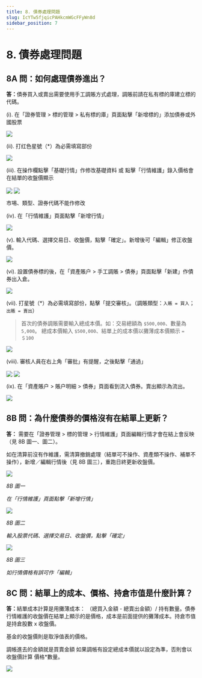 ```yaml
---
title: 8. 債券處理問題
slug: IcYTw5fjqicPAHkcmWGcFFyWn8d
sidebar_position: 7
---
```



# 8. 債券處理問題

## 8A 問：如何處理債券進出？

<b>答：</b>債券買入或賣出需要使用手工調賬方式處理，調賬前請在私有標的庫建立標的代碼。

(i). 在「證券管理 &gt; 標的管理 &gt; 私有標的庫」頁面點擊「新增標的」添加債券或外國股票

<img src="/assets/OHX7bsYcFofoKlxB7hqcaVUWnKb.png" src-width="2594" src-height="1289" align="center"/>

(ii). 打红色星號（*）為必需填寫部份

<img src="/assets/LNMobvZ7JoMxfyxdqG7cagwPnke.png" src-width="2114" src-height="1352" align="center"/>

(iii). 在操作欄點擊「基礎行情」作修改基礎資料 或 點擊「行情維護」錄入價格會在結單的收盤價顯示

<img src="/assets/GKCvbDO6co2lP1xCrhPc3cGSnsc.png" src-width="2014" src-height="520" align="center"/>

<img src="/assets/U8tkbrOhSoYWVrxIhH0cFgm0nVb.png" src-width="2535" src-height="1552" align="center"/>

市埸、類型、證券代碼不能作修改

(iv). 在「行情維護」頁面點擊「新增行情」

<img src="/assets/TFnmbqiFHoe1hGxUZU9cFqD5npd.png" src-width="2241" src-height="1231" align="center"/>

(v). 輸入代碼、選擇交易日、收盤價，點擊「確定」。新增後可「編輯」修正收盤價。

<img src="/assets/Zj0zb20zVohFEOxyAeUcnggzn4c.png" src-width="2242" src-height="1302" align="center"/>

(vi). 設置債券標的後，在「資產賬户 &gt; 手工調賬 &gt; 債券」頁面點擊「新建」作債券出入倉。

<img src="/assets/OBSpbrGJQoR3FwxiiZ9cAS0IniZ.png" src-width="2580" src-height="1206" align="center"/>

(vii). 打星號（*）為必需填寫部份，點擊「提交審核」。（調賬類型：`入賬 = 買入`；`出賬 = 賣出`）

> 首次的債券調賬需要輸入總成本價。如：交易總額為 `$500,000`、數量為 `5,000`。
總成本價輸入 `$500,000`、結單上的成本價以攤薄成本價顯示 `= ＄100`

<img src="/assets/NQ8FbZlD2oFQ6fxh8TAcVDXTn5e.png" src-width="2104" src-height="1352" align="center"/>

(viii). 審核人員在右上角「審批」有提醒，之後點擊「通過」

<img src="/assets/PlHgbvZ5VoXpPnxuuGsc2OL7nCd.png" src-width="2589" src-height="881" align="center"/>

<img src="/assets/HDwobHTDGoc8Q4x2FMyclNRZnbb.png" src-width="2542" src-height="1479" align="center"/>

(ix). 在「資產賬户 &gt; 賬户明細 &gt; 債券」頁面看到流入債券。賣出顯示為流出。

<img src="/assets/MBd7bly46oTqDmxozu1cjzggnC0.png" src-width="2852" src-height="716" align="center"/>

## 8B 問：為什麼債券的價格沒有在結單上更新？

<b>答：</b> 需要在「證券管理 &gt; 標的管理 &gt; 行情維護」頁面編輯行情才會在結上會反映（見 8B 圖一、圖二）。

如在清算前沒有作維護，需清算撤銷處理（結單可不操作、資產類不操作、補單不操作），新增／編輯行情後（見 8B 圖三），重跑日終更新收盤價。

<img src="/assets/KEtxbVL6EomA59xPTlicmysQntc.png" src-width="2506" src-height="776" align="center"/>

<em>8B 圖一</em>

<em>在「行情維護」頁面點擊「新增行情」</em>

<img src="/assets/GJkvbBmnzoPNTZxvjPNc9aO4nNK.png" src-width="2242" src-height="1302" align="center"/>

<em>8B 圖二</em>

<em>輸入股票代碼、選擇交易日、收盤價，點擊「確定」</em>

<img src="/assets/NOWxboPFJoPfhPxseJlc5Y87n5d.png" src-width="2249" src-height="600" align="center"/>

<em>8B 圖三</em>

<em>如行情價格有誤可作「編輯」</em>

## 8C 問：結單上的成本、價格、持倉市值是什麼計算？

<b>答：</b>結單成本計算是用攤薄成本： （總買入金額 - 總賣出金額）/ 持有數量。債券行情維護的收盤價在結單上顯示的是價格，成本是前面提供的攤薄成本。持倉市值是持倉股數 x 收盤價。

基金的收盤價則是取淨值表的價格。

調帳進去的金額就是買賣金額 如果調帳有設定總成本價就以設定為準，否則會以收盤價計算 價格*數量。

<img src="/assets/PO8pbGCcCoxyTsxIXKlcAdQxnrh.png" src-width="1368" src-height="260" align="center"/>

